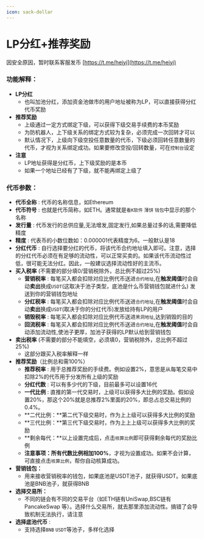 ```yaml
---
icon: sack-dollar
---
```


# LP分红+推荐奖励

因安全原因，暂时联系客服发币  [https://t.me/heiyi](https://t.me/heiyi)

### 功能解释：

* **LP分红**
  * 也叫加池分红，添加资金池做市的用户地址被称为LP，可以直接获得分红代币奖励
* **推荐奖励**
  * 上级通过一定方式绑定下级，可以获得下级交易手续费的本币奖励
  * 为防机器人，上下级关系的绑定方式较为复杂，必须完成一次回转才可以
  * 默认情况下，上级向下级空投任意数量的代币，下级必须回转任意数量的代币，才视为关系绑定成功。如果要修改空投/回转数量，可在`控制台`设定
* **注意**
  * LP地址获得是分红币，上下级奖励的是本币
  * 如果一个地址已经有了下级，就不能再绑定上级了

### 代币参数：

* **代币全称** : 代币的名称信息，如Ethereum
* **代币符号** : 也就是代币简称，如ETH。通常就是`看K软件` `薄饼` `钱包`中显示的那个名称
* **发行量** : 代币发行的总供应量,无法增发,固定发行,如果总量过多的话,需要降低精度
* **精度** : 代表币的小数位数如：0.000001代表精度为6。一般默认是18
* **分红代币** : 自行选择要分红的代币，将该代币合约地址填入即可。注意，选择的分红代币必须在有足够的流动性，可以正常买卖的。如果该代币流动性过低，很可能无法分红。因此，一般建议选择流动性好的主流币。
* **买入税率** (不需要的部分填0/营销税除外，总比例不超过25%)
  * **营销税率** : 每笔买入都会扣除对应比例代币送进`合约地址`,在**触发阈值**时会自动**卖出**换成`USDT`(这取决于池子类型，底池是什么币营销钱包就进什么) 发送到你的营销钱包地址
  * **分红税率** : 每笔买入都会扣除对应比例代币送进`合约地址`,在**触发阈值**时会自动**卖出**换成`USDT`(取决于你的分红代币)发放给持有LP的用户
  * **销毁税率** : 每笔买入都会扣除对应比例代币送进`黑洞地址`,达到销毁的目的
  * **回流税率** : 每笔买入都会扣除对应比例代币送进`合约地址`,在**触发阈值**时会自动添加流动性,使池子更厚，加池子获得的LP默认给到营销钱包
* **卖出税率** (不需要的部分不能填空，必须填0，营销税除外，总比例不超过25%)
  * 这部分跟买入税率解释一样
* **推荐奖励**（比例总和需100%）
  * **推荐税率** : 用于总推荐奖励的手续费。例如设置2%，意思是从每笔交易中扣除2%的代币用于分发所有上级的奖励
  * **分红代数** : 可以有多少代的下级，目前最多可以设置16代
  * **一代比例** : 直推的第一代交易时，上级可以获得多大比例的奖励。假如设置20%，那这个20%就是总推荐2%里面的20%，即总占总交易比例的0.4%。
  * **二代比例：**第二代下级交易时，作为上上级可以获得多大比例的奖励
  * **三代比例：**第三代下级交易时，作为上上上级可以获得多大比例的奖励
  * **剩余每代：**以上设置完成后，点击`核算比例`即可获得剩余每代的奖励比例
  * **注意事项：**所有代数比例相加**100%**，才视为设置成功。如果不会计算，可直接点击`核算比例`，帮你自动核算成功。
* **营销钱包：**
  * 用来接收营销税率的钱包，如果底池是USDT池子，就获得USDT。如果底池是BNB池子，就获得BNB
* **选择交易所：**
  * 不同的链会有不同的交易平台（如ETH链有UniSwap,BSC链有PancakeSwap 等）。选择什么交易所，就去那里添加流动性。搞错了会导致机制无法执行，请注意
* **选择底池代币** :
  * 支持选择`BNB` `USDT`等池子，多样化选择

### &#x20; <a href="#id-4-kai-guan-shuo-ming" id="id-4-kai-guan-shuo-ming"></a>

